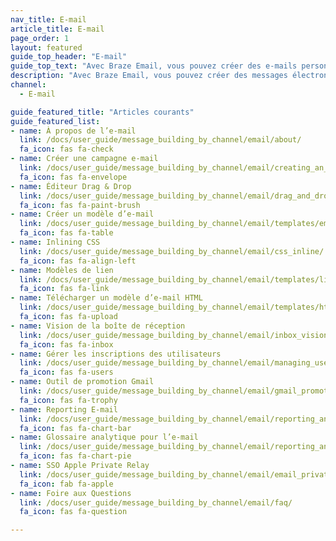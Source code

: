 ```yaml
---
nav_title: E-mail
article_title: E-mail
page_order: 1
layout: featured
guide_top_header: "E-mail"
guide_top_text: "Avec Braze Email, vous pouvez créer des e-mails personnalisés sur mesure dans des campagnes ou dans Canvas pour capter rapidement l’attention de votre utilisateur. Consultez les articles suivants pour en savoir plus."
description: "Avec Braze Email, vous pouvez créer des messages électroniques personnalisés et personnalisés dans des campagnes ou dans Canvas pour capter rapidement l’attention de votre utilisateur. Consultez les articles suivants pour en savoir plus."
channel:
  - E-mail

guide_featured_title: "Articles courants"
guide_featured_list:
- name: À propos de l’e-mail
  link: /docs/user_guide/message_building_by_channel/email/about/
  fa_icon: fas fa-check
- name: Créer une campagne e-mail
  link: /docs/user_guide/message_building_by_channel/email/creating_an_email_campaign/
  fa_icon: fas fa-envelope
- name: Éditeur Drag & Drop
  link: /docs/user_guide/message_building_by_channel/email/drag_and_drop/
  fa_icon: fas fa-paint-brush
- name: Créer un modèle d’e-mail
  link: /docs/user_guide/message_building_by_channel/email/templates/email_template/
  fa_icon: fas fa-table
- name: Inlining CSS
  link: /docs/user_guide/message_building_by_channel/email/css_inline/
  fa_icon: fas fa-align-left
- name: Modèles de lien
  link: /docs/user_guide/message_building_by_channel/email/templates/link_template/
  fa_icon: fas fa-link
- name: Télécharger un modèle d’e-mail HTML
  link: /docs/user_guide/message_building_by_channel/email/templates/html_email_template/
  fa_icon: fas fa-upload
- name: Vision de la boîte de réception
  link: /docs/user_guide/message_building_by_channel/email/inbox_vision/
  fa_icon: fas fa-inbox
- name: Gérer les inscriptions des utilisateurs
  link: /docs/user_guide/message_building_by_channel/email/managing_user_subscriptions/
  fa_icon: fas fa-users
- name: Outil de promotion Gmail
  link: /docs/user_guide/message_building_by_channel/email/gmail_promotions_tab/
  fa_icon: fas fa-trophy
- name: Reporting E-mail
  link: /docs/user_guide/message_building_by_channel/email/reporting_and_analytics/email_reporting/
  fa_icon: fas fa-chart-bar
- name: Glossaire analytique pour l’e-mail
  link: /docs/user_guide/message_building_by_channel/email/reporting_and_analytics/analytics_glossary/
  fa_icon: fas fa-chart-pie
- name: SSO Apple Private Relay
  link: /docs/user_guide/message_building_by_channel/email/email_private_relay_apple_sso/
  fa_icon: fab fa-apple
- name: Foire aux Questions
  link: /docs/user_guide/message_building_by_channel/email/faq/
  fa_icon: fas fa-question

---
```


<br><br>
